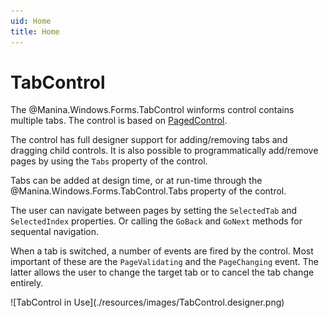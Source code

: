 ```yaml
---
uid: Home
title: Home
---
```

# TabControl #

The @Manina.Windows.Forms.TabControl winforms control contains multiple tabs. The control is based on [PagedControl](https://github.com/oozcitak/PagedControl).

The control has full designer support for adding/removing tabs and dragging child controls. It is also possible to programmatically add/remove pages by using the `Tabs` property of the control.

Tabs can be added at design time, or at run-time through the @Manina.Windows.Forms.TabControl.Tabs property of the control. 

The user can navigate between pages by setting the `SelectedTab` and `SelectedIndex` properties. Or calling the `GoBack` and `GoNext` methods for sequental navigation.

When a tab is switched, a number of events are fired by the control. Most important of these are the `PageValidating` and the `PageChanging` event. The latter allows the user to change the target tab or to cancel the tab change entirely.

<div>![TabControl in Use](./resources/images/TabControl.designer.png)</div>

